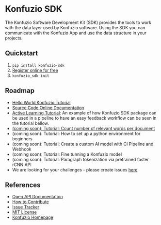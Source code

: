 # Konfuzio SDK

The Konfuzio Software Development Kit (SDK) provides the tools to work with the data layer used by Konfuzio software.
Using the SDK you can communicate with the Konfuzio App and use the data structure in your projects.

## Quickstart

1. `pip install konfuzio-sdk`
2. [Register online for free](https://app.konfuzio.com)
3. `konfuzio_sdk init`

## Roadmap

- [Hello World Konfuzio Tutorial](https://github.com/konfuzio-ai/document-ai-python-sdk/blob/master/docs/QuickStart.md)
- [Source Code Online Documentation](https://konfuzio-ai.github.io/document-ai-python-sdk/)
- [Active Learning Tutorial](https://colab.research.google.com/drive/1JaVL2L6MVUtl-x-8eGJ9FnSkAybHv3nh?usp=sharing): An example of how Konfuzio SDK package can be used in a pipeline to have an easy feedback workflow can be seen in the tutorial bellow.
- [(coming soon): Tutorial: Count number of relevant words per document](https://github.com/konfuzio-ai/document-ai-python-sdk/issues/)
- (coming soon): Tutorial: How to set up a python environment for beginners
- (coming soon): Tutorial: Create a custom AI model with CI Pipeline and Webhook
- (coming soon): Tutorial: Fine tunning a Konfuzio model
- (coming soon): Tutorial: Paragraph tokenization via pretrained faster rCNN API
- We are looking for your challenges - please create issues [here](https://github.com/konfuzio-ai/document-ai-python-sdk/issues)

## References

- [Open API Documentation](https://app.konfuzio.com/v2/swagger/)
- [How to Contribute](https://github.com/konfuzio-ai/document-ai-python-sdk/blob/master/CONTRIBUTION.md)
- [Issue Tracker](https://github.com/konfuzio-ai/document-ai-python-sdk/issues)
- [MIT License](https://github.com/konfuzio-ai/document-ai-python-sdk/blob/master/LICENSE.md)
- [Konfuzio Homepage](https://www.konfuzio.com/en/)
